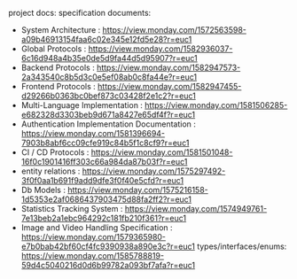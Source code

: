 project docs: 
specification documents: 
- System Architecture : https://view.monday.com/1572563598-a09b46913154faa6c02e345e12fd5e28?r=euc1
- Global Protocols : https://view.monday.com/1582936037-6c16d948a4b35e0de5d9fa44d5d95907?r=euc1
- Backend Protocols : https://view.monday.com/1582947573-2a343540c8b5d3c0e5ef08ab0c8fa44e?r=euc1
- Frontend Protocols : https://view.monday.com/1582947455-d29266b0363bc0bef873c03428f2e1c2?r=euc1
- Multi-Language Implementation : https://view.monday.com/1581506285-e682328d3303beb9d671a8427e65df4f?r=euc1
- Authentication Implementation Documentation : https://view.monday.com/1581396694-7903b8abf6cc09cfe919c84b5f1c8cf9?r=euc1
- CI / CD Protocols : https://view.monday.com/1581501048-16f0c1901416ff303c66a984da87b03f?r=euc1
- entity relations : https://view.monday.com/1575297492-3f0f0aa1b691f9add9dfe3f0f40e5cfd?r=euc1
- Db Models : https://view.monday.com/1575216158-1d5353e2af0686437903475d88fa2ff2?r=euc1
- Statistics Tracking System : https://view.monday.com/1574949761-7e13beb2a1ebc964292c181fb210f361?r=euc1
- Image and Video Handling Specification : https://view.monday.com/1579365980-e7b0bab42bf60cf4fc9390938a890e3c?r=euc1
types/interfaces/enums:
https://view.monday.com/1585788819-59d4c5040216d0d6b99782a093bf7afa?r=euc1 
